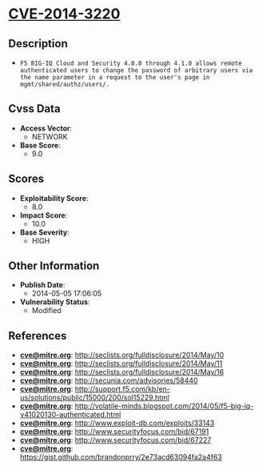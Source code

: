 
# [CVE-2014-3220](https://cve.mitre.org/cgi-bin/cvename.cgi?name=CVE-2014-3220)

## Description

- `F5 BIG-IQ Cloud and Security 4.0.0 through 4.1.0 allows remote authenticated users to change the password of arbitrary users via the name parameter in a request to the user's page in mgmt/shared/authz/users/.`

## Cvss Data

- **Access Vector**:
  - NETWORK
- **Base Score**:
  - 9.0

## Scores

- **Exploitability Score**:
  - 8.0
- **Impact Score**:
  - 10.0
- **Base Severity**:
  - HIGH

## Other Information

- **Publish Date**:
  - 2014-05-05 17:06:05
- **Vulnerability Status**:
  - Modified

## References

- **cve@mitre.org**: http://seclists.org/fulldisclosure/2014/May/10
- **cve@mitre.org**: http://seclists.org/fulldisclosure/2014/May/11
- **cve@mitre.org**: http://seclists.org/fulldisclosure/2014/May/16
- **cve@mitre.org**: http://secunia.com/advisories/58440
- **cve@mitre.org**: http://support.f5.com/kb/en-us/solutions/public/15000/200/sol15229.html
- **cve@mitre.org**: http://volatile-minds.blogspot.com/2014/05/f5-big-iq-v41020130-authenticated.html
- **cve@mitre.org**: http://www.exploit-db.com/exploits/33143
- **cve@mitre.org**: http://www.securityfocus.com/bid/67191
- **cve@mitre.org**: http://www.securityfocus.com/bid/67227
- **cve@mitre.org**: https://gist.github.com/brandonprry/2e73acd63094fa2a4f63
